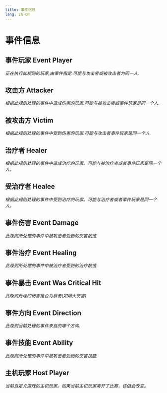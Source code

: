 ```yaml
---
title: 事件信息
lang: zh-CN
---
```


# 事件信息

## 事件玩家    Event Player

_正在执行此规则的玩家,由事件指定.可能与攻击者或被攻击者为同一人._


## 攻击方    Attacker
_根据此规则处理的事件中造成伤害的玩家.可能与被攻击者或事件玩家是同一个人._


## 被攻击方    Victim
_根据此规则处理的事件中受到伤害的玩家.可能与攻击者事件玩家是同一个人._


## 治疗者    Healer

_根据此规则处理的事件中造成治疗的玩家。可能与被治疗者或者事件玩家是同一个人。_


## 受治疗者    Healee

_根据此规则处理的事件中受到治疗的玩家。可能与治疗者或者事件玩家是同一个人。_


## 事件伤害    Event Damage

_此规则所处理的事件中被攻击者受到的伤害数值._


## 事件治疗    Event Healing

_此规则所处理的事件中被治疗者受到的治疗数值._


## 事件暴击    Event Was Critical Hit

_此规则处理的伤害是否为暴击(如爆头伤害)._


## 事件方向    Event Direction

_此规则当前处理的事件来自的哪个方向._


## 事件技能    Event Ability

_此规则所处理的事件中被攻击者受到的伤害技能._


## 主机玩家    Host Player

_当前自定义游戏的主机玩家。如果当前主机玩家离开了比赛，该值会改变。_

